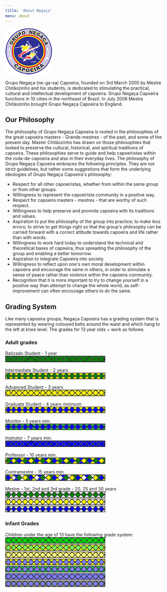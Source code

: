 ```yaml
---
title: 'About Negaça'
menu: about
---
```


![](negaca.png)

Grupo Negaça (ne-ga-sa) Capoeira, founded on 3rd March 2005 by Mestre Chitãozinho and his students, is dedicated to stimulating the practical, cultural and intellectual development of capoeira.
Grupo Negaça Capoeira functions in 10 cities in the northeast of Brazil. In July 2008 Mestre Chitãozinho brought Grupo Negaça Capoeira to England.

## Our Philosophy

The philosophy of Grupo Negaça Capoeira is rooted in the philosophies of the great capoeira masters - Grande-mestres - of the past, and some of the present day. Master Chitãozinho has drawn on those philosophies that looked to preserve the cultural, historical, and spiritual traditions of capoeira. These philosophies serve to guide and help capoeiristas within the roda-de-capoeira and also in their everyday lives.
The philosophy of Grupo Negaça Capoeira embraces the following principles. They are not strict guidelines, but rather some suggestions that form the underlying ideologies of Grupo Negaça Capoeira's philosophy:
 
* Respect for all other capoeiristas, whether from within the same group or from other groups.
* Willingness to represent the capoeirista community in a positive way.
* Respect for capoeira masters - mestres - that are worthy of such respect.
* Willingness to help preserve and promote capoeira with its traditions and values.
* Aspiration to put the philosophy of the group into practice; to make less errors; to strive to get things right so that the group's philosophy can be carried forward with a correct attitude towards capoeira and life rather than with words.
* Willingness to work hard today to understand the technical and theoretical bases of capoeira, thus spreading the philosophy of the group and enabling a better tomorrow.
* Aspiration to integrate Capoeira into society.
* Willingness to reflect upon one's own moral development within capoeira and encourage the same in others, in order to stimulate a sense of peace rather than violence within the capoeira community.
* Recognition that it is more important to try to change yourself in a positive way than attempt to change the whole world, as self-improvement can often encourage others to do the same.

## Grading System

Like many capoeira groups, Negaça Capoeira has a grading system that is represented by wearing coloured belts around the waist and which hang to the left at knee level. The grades for 13 year olds + work as follows:

### Adult grades

Batizado Student - 1 year  
![](belt1.png)

Intermediate Student - 2 years  
![](belt2.png)

Advanced Student - 3 years  
![](belt3.png)

Graduate Student - 4 years minimum  
![](belt4.png)

Monitor - 5 years min.  
![](belt5.png)

Instrutor - 7 years min.  
![](belt6.png)

Professor - 10 years min.  
![](belt7.png)

Contramestre - 15 years min.  
![](belt8.png)

Mestre - 1st, 2nd and 3rd grade - 20, 25 and 30 years  
![](belt9.png)  
![](belt10.png)  
![](belt11.png)  

### Infant Grades

Children under the age of 13 have the following grade system:  
![](ibelt1.png)  
![](ibelt2.png)  
![](ibelt3.png)  
![](ibelt4.png)  
![](ibelt5.png)  
![](ibelt6.png)  
![](ibelt7.png)  

